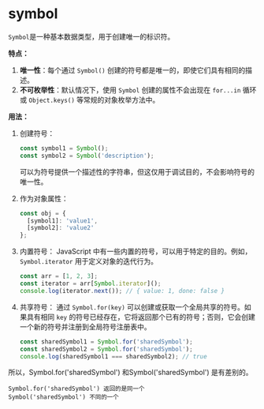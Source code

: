 # symbol

`Symbol`是一种基本数据类型，用于创建唯一的标识符。

**特点：**

1. **唯一性**：每个通过 `Symbol()` 创建的符号都是唯一的，即使它们具有相同的描述。
2. **不可枚举性**：默认情况下，使用 `Symbol` 创建的属性不会出现在 `for...in` 循环或 `Object.keys()` 等常规的对象枚举方法中。

**用法：**

1.  创建符号：

    ```typescript
    const symbol1 = Symbol();
    const symbol2 = Symbol('description');
    ```

    可以为符号提供一个描述性的字符串，但这仅用于调试目的，不会影响符号的唯一性。
2.  作为对象属性：

    ```typescript
    const obj = {
      [symbol1]: 'value1',
      [symbol2]: 'value2'
    };
    ```
3.  内置符号： JavaScript 中有一些内置的符号，可以用于特定的目的。例如，`Symbol.iterator` 用于定义对象的迭代行为。

    ```typescript
    const arr = [1, 2, 3];
    const iterator = arr[Symbol.iterator]();
    console.log(iterator.next()); // { value: 1, done: false }
    ```
4.  共享符号： 通过 `Symbol.for(key)` 可以创建或获取一个全局共享的符号。如果具有相同 `key` 的符号已经存在，它将返回那个已有的符号；否则，它会创建一个新的符号并注册到全局符号注册表中。

    ```typescript
    const sharedSymbol1 = Symbol.for('sharedSymbol');
    const sharedSymbol2 = Symbol.for('sharedSymbol');
    console.log(sharedSymbol1 === sharedSymbol2); // true
    ```

所以，Symbol.for('sharedSymbol') 和Symbol('sharedSymbol') 是有差别的。

```
Symbol.for('sharedSymbol') 返回的是同一个
Symbol('sharedSymbol') 不同的一个
```
